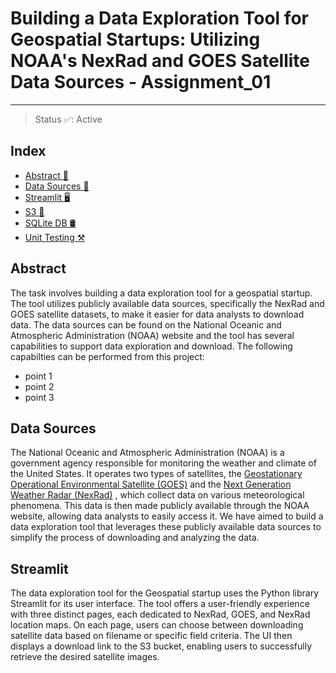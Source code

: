 # Building a Data Exploration Tool for Geospatial Startups: Utilizing NOAA's NexRad and GOES Satellite Data Sources - Assignment_01
-----

> Status ✅: Active 



## Index
  - [Abstract 📝](##-abstract-)
  - [Data Sources 💽](##-data-sources-)
  - [Streamlit 🖥️](##-streamlit-)
  - [S3 🧊](##-s3-)
  - [SQLite DB 🛢](##-sqlite-db-)
  - [Unit Testing ⚒️](##-unit-testing-️)




## Abstract 
The task involves building a data exploration tool for a geospatial startup. The tool utilizes publicly available data sources, specifically the NexRad and GOES satellite datasets, to make it easier for data analysts to download data. The data sources can be found on the National Oceanic and Atmospheric Administration (NOAA) website and the tool has several capabilities to support data exploration and download. The following capabilties can be performed from this project:

- point 1
- point 2
- point 3

## Data Sources 
The National Oceanic and Atmospheric Administration (NOAA) is a government agency responsible for monitoring the weather and climate of the United States. It operates two types of satellites, the [Geostationary Operational Environmental Satellite (GOES)](https://www.goes.noaa.gov) and the [Next Generation Weather Radar (NexRad)](https://www.ncei.noaa.gov/products/radar/next-generation-weather-radar) , which collect data on various meteorological phenomena. This data is then made publicly available through the NOAA website, allowing data analysts to easily access it. We have aimed to build a data exploration tool that leverages these publicly available data sources to simplify the process of downloading and analyzing the data.


## Streamlit 
The data exploration tool for the Geospatial startup uses the Python library Streamlit for its user interface. The tool offers a user-friendly experience with three distinct pages, each dedicated to NexRad, GOES, and NexRad location maps. On each page, users can choose between downloading satellite data based on filename or specific field criteria. The UI then displays a download link to the S3 bucket, enabling users to successfully retrieve the desired satellite images.






[//]: # (These are reference links used in the body of this note and get stripped out when the markdown processor does its job. There is no need to format nicely because it shouldn't be seen. Thanks SO - http://stackoverflow.com/questions/4823468/store-comments-in-markdown-syntax)


    
   [dill]: <https://github.com/joemccann/dillinger>
   [Next Generation Weather Radar (NexRad)]: <https://www.ncei.noaa.gov/products/radar/next-generation-weather-radar>
   [Geostationary Operational Environmental Satellite (GOES)]: <https://www.goes.noaa.gov>
   
   [git-repo-url]: <https://github.com/joemccann/dillinger.git>
   [john gruber]: <http://daringfireball.net>
   [df1]: <http://daringfireball.net/projects/markdown/>
   [markdown-it]: <https://github.com/markdown-it/markdown-it>
   [Ace Editor]: <http://ace.ajax.org>
   [node.js]: <http://nodejs.org>
   [Twitter Bootstrap]: <http://twitter.github.com/bootstrap/>
   [jQuery]: <http://jquery.com>
   [@tjholowaychuk]: <http://twitter.com/tjholowaychuk>
   [express]: <http://expressjs.com>
   [AngularJS]: <http://angularjs.org>
   [Gulp]: <http://gulpjs.com>

   [PlDb]: <https://github.com/joemccann/dillinger/tree/master/plugins/dropbox/README.md>
   [PlGh]: <https://github.com/joemccann/dillinger/tree/master/plugins/github/README.md>
   [PlGd]: <https://github.com/joemccann/dillinger/tree/master/plugins/googledrive/README.md>
   [PlOd]: <https://github.com/joemccann/dillinger/tree/master/plugins/onedrive/README.md>
   [PlMe]: <https://github.com/joemccann/dillinger/tree/master/plugins/medium/README.md>
   [PlGa]: <https://github.com/RahulHP/dillinger/blob/master/plugins/googleanalytics/README.md>
